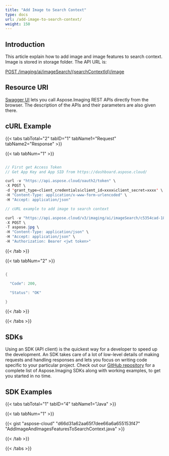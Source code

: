 ```yaml
---
title: "Add Image to Search Context"
type: docs
url: /add-image-to-search-context/
weight: 150
---
```


## **Introduction**

This article explain how to add image and image features to search context. Image is stored in storage folder. The API URL is:

[POST /imaging/ai/imageSearch/{searchContextId}/image](https://apireference.aspose.cloud/imaging/#/SearchContextImages/AddSearchImage)

## **Resource URI**

[Swagger UI](https://apireference.aspose.cloud/imaging/#/SearchContextImages/AddSearchImage) lets you call Aspose.Imaging REST APIs directly from the browser. The description of the APIs and their parameters are also given there.

## **cURL Example**

{{< tabs tabTotal="2" tabID="1" tabName1="Request" tabName2="Response" >}}

{{< tab tabNum="1" >}}

```java

// First get Access Token
// Get App Key and App SID from https://dashboard.aspose.cloud/

curl -v "https://api.aspose.cloud/oauth2/token" \
-X POST \
-d 'grant_type=client_credentials&client_id=xxxx&client_secret=xxxx' \
-H "Content-Type: application/x-www-form-urlencoded" \
-H "Accept: application/json"

// cURL example to add image to search context

curl -v "https://api.aspose.cloud/v3/imaging/ai/imageSearch/c5354cad-18c1-4af4-9444-69b23d891c67/image?imageId=aspose.jpg" \
-X POST \
-T aspose.jpg \
-H "Content-Type: application/json" \
-H "Accept: application/json" \
-H "Authorization: Bearer <jwt token>"

```

{{< /tab >}}

{{< tab tabNum="2" >}}

```java

{

  "Code": 200,

  "Status": "OK"

}

```

{{< /tab >}}

{{< /tabs >}}

## **SDKs**

Using an SDK (API client) is the quickest way for a developer to speed up the development. An SDK takes care of a lot of low-level details of making requests and handling responses and lets you focus on writing code specific to your particular project. Check out our [GitHub repository](https://github.com/aspose-imaging-cloud) for a complete list of Aspose.Imaging SDKs along with working examples, to get you started in no time.

## **SDK Examples**

{{< tabs tabTotal="1" tabID="4" tabName1="Java" >}}

{{< tab tabNum="1" >}}

{{< gist "aspose-cloud" "d66d31a62aa65f7dee66a6a655153f47" "AddImageAndImagesFeaturesToSearchContext.java" >}}

{{< /tab >}}

{{< /tabs >}}
